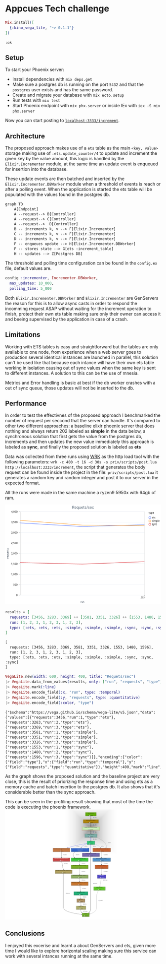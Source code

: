 <!-- livebook:{"persist_outputs":true} -->

# Appcues Tech challenge

```elixir
Mix.install([
  {:kino_vega_lite, "~> 0.1.1"}
])
```

<!-- livebook:{"output":true} -->

```
:ok
```

## Setup

To start your Phoenix server:

* Install dependencies with `mix deps.get`
* Make sure a postgres db is running on the port `5432` and that the `postgres` user exists and has the same password.
* Create and migrate your database with `mix ecto.setup`
* Run tests with `mix test`
* Start Phoenix endpoint with `mix phx.server` or inside IEx with `iex -S mix phx.server`

Now you can start posting to [`localhost:3333/increment`](http://localhost:4000).

## Architecture

The proposed approach makes use of a `ets` table as the main `<key, value>` storage making use 
of `:ets.update_counter/4` to update and increment the given key by the value amount, this logic is handled by the `Elixir.Incrementer` module, at the same time an update event is enqueued for insertion into the database.

These update events are then batched and inserted by the `Elixir.Incrementer.DBWorker` module when a threshold of events is reach or after a polling event. When the application is started the ets table will be populated with the values found in the   postgres db.

<!-- livebook:{"break_markdown":true} -->

<!-- Learn more at https://mermaid-js.github.io/mermaid -->

```mermaid
graph TD
    A[Endpoint]
    A --request--> B[Controller]
    A --request--> C[Controller]
    A --request-->  D[Controller]
    B -- increments k, v --> F[Elixir.Incrementer]
    C -- increments k, v --> F[Elixir.Incrementer]
    D -- increments k, v --> F[Elixir.Incrementer]
    F -- enqueues update --> H[Elixir.Incrementer.DBWorker]
    F -- stores state --> G[ets :increment_table]
    H -- updates --> Z[Postgres DB]

```

<!-- livebook:{"break_markdown":true} -->

The threshold and polling time configuration can be found in the `config.ex` file, default values are.

<!-- livebook:{"force_markdown":true} -->

```elixir
config :incrementer, Incrementer.DBWorker,
  max_updates: 10_000,
  polling_time: 5_000
```

<!-- livebook:{"break_markdown":true} -->

Both  `Elixir.Incrementer.DBWorker` and  `Elixir.Incrementer` are GenServers the reason for this is to allow async casts in order to respond the incomming request ASAP without waiting for the increment operation to finish, protect their own ets table making sure only their owner can access it and beeing supervised by the application in case of a crash.

## Limitations

Working with ETS tables is easy and straightforward but the tables are only available to one node, from experience when a web server goes to production several identical instances are launched in parallel, this solution can't be used like that because each intance will have their own ets table working in isolation causing out of sync values when the same key is sent to different instances. A solution to this can be the use of mnesia.

Metrics and Error handling is basic at best if the db worker crashes with a out of sync queue, those updates will not be inserted to the db.

## Performance

In order to test the effectivnes of the proposed approach I benchmarked the number of request per seccond that the server can handle. It's compared to  other two different approaches: a baseline elixir phoenix server that does nothing and always return 202 labeled as  **simple** in the data below, a synchronous solution that first gets the value from the postgres db, increments and then updates the new value immediately this approach is labeled as **sync**, and finally the proposed solution is labeled as **ets**

Data was collected from three runs using [WRK](https://github.com/wg/wrk) as the http load tool with the following parameters: `wrk -c 400 -t 16 -d 30s -s priv/scripts/post.lua http://localhost:3333/increment`, the script that generates the body request can be found inside the project in the file: `priv/scripts/post.lua` it generates a random key and random integer and post it to our server in the expected format.

All the runs were made in the same machine a ryzen9 5950x with 64gb of ram.

![](images/canvas.png)

```elixir
results = [
  requests: [3456, 3283, 3369] ++ [3581, 3351, 3326] ++ [1553, 1480, 1596],
  run: [1, 2, 3, 1, 2, 3, 1, 2, 3],
  type: [:ets, :ets, :ets, :simple, :simple, :simple, :sync, :sync, :sync]
]
```

<!-- livebook:{"output":true} -->

```
[
  requests: [3456, 3283, 3369, 3581, 3351, 3326, 1553, 1480, 1596],
  run: [1, 2, 3, 1, 2, 3, 1, 2, 3],
  type: [:ets, :ets, :ets, :simple, :simple, :simple, :sync, :sync, :sync]
]
```

<!-- livebook:{"attrs":{"chart_title":"Requets/sec","height":400,"layers":[{"chart_type":"line","color_field":"type","color_field_aggregate":null,"color_field_type":null,"data_variable":"results","x_field":"run","x_field_aggregate":null,"x_field_type":"temporal","y_field":"requests","y_field_aggregate":null,"y_field_type":"quantitative"}],"vl_alias":"Elixir.VegaLite","width":600},"kind":"Elixir.KinoVegaLite.ChartCell","livebook_object":"smart_cell"} -->

```elixir
VegaLite.new(width: 600, height: 400, title: "Requets/sec")
|> VegaLite.data_from_values(results, only: ["run", "requests", "type"])
|> VegaLite.mark(:line)
|> VegaLite.encode_field(:x, "run", type: :temporal)
|> VegaLite.encode_field(:y, "requests", type: :quantitative)
|> VegaLite.encode_field(:color, "type")
```

<!-- livebook:{"output":true} -->

```vega-lite
{"$schema":"https://vega.github.io/schema/vega-lite/v5.json","data":{"values":[{"requests":3456,"run":1,"type":"ets"},{"requests":3283,"run":2,"type":"ets"},{"requests":3369,"run":3,"type":"ets"},{"requests":3581,"run":1,"type":"simple"},{"requests":3351,"run":2,"type":"simple"},{"requests":3326,"run":3,"type":"simple"},{"requests":1553,"run":1,"type":"sync"},{"requests":1480,"run":2,"type":"sync"},{"requests":1596,"run":3,"type":"sync"}]},"encoding":{"color":{"field":"type"},"x":{"field":"run","type":"temporal"},"y":{"field":"requests","type":"quantitative"}},"height":400,"mark":"line","title":"Requets/sec","width":600}
```

As the graph shows the proposed solution and the baseline project are very close, this is the result of priorizing the response time and using ets as a memory cache and batch insertion to the postgres db. It also shows that it's considerable better than the sync approach.

This can be seen in the profiling result showing that most of the time the code is executing the phoenix framework.![call stack](images/call.png)

## Conclusions

I enjoyed this excerise and learnt a about GenServers and ets, given more time I would like to explore horizontal scaling making sure this service can work with several intances running at the same time.
